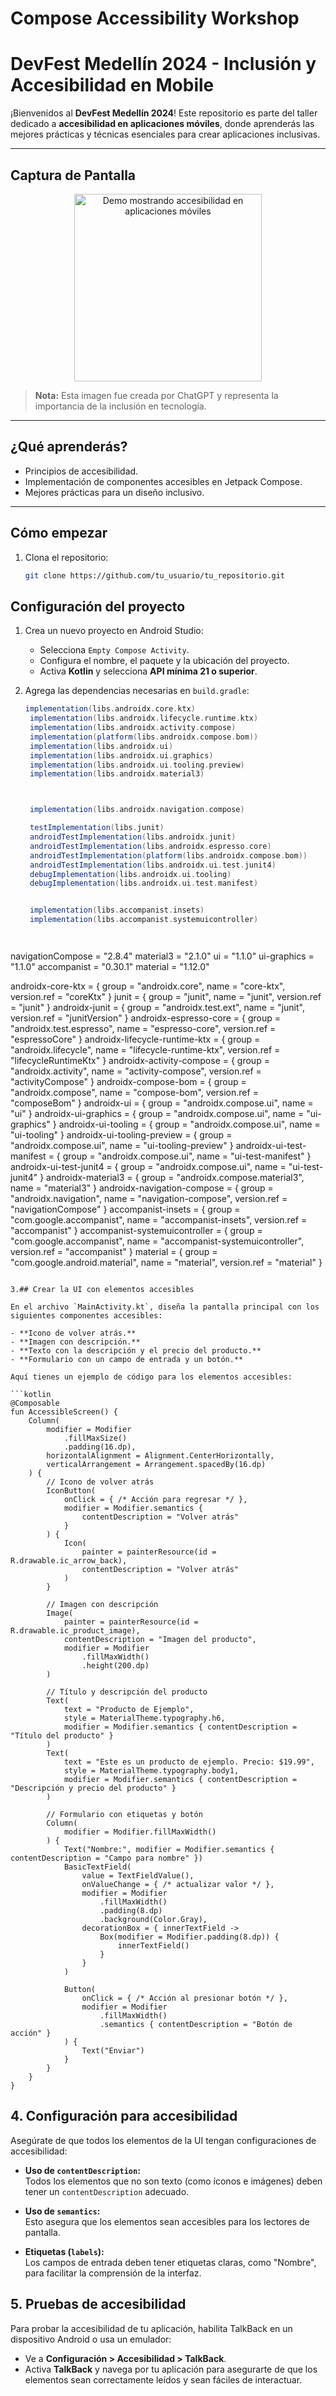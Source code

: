 # Compose Accessibility Workshop

# DevFest Medellín 2024 - Inclusión y Accesibilidad en Mobile

¡Bienvenidos al **DevFest Medellín 2024**! Este repositorio es parte del taller dedicado a **accesibilidad en aplicaciones móviles**, donde aprenderás las mejores prácticas y técnicas esenciales para crear aplicaciones inclusivas.

---

## Captura de Pantalla

<div align="center">
  <img src="demo.png" alt="Demo mostrando accesibilidad en aplicaciones móviles" width="300" />
</div>

> **Nota:** Esta imagen fue creada por ChatGPT y representa la importancia de la inclusión en tecnología.

---

## ¿Qué aprenderás?

- Principios de accesibilidad.
- Implementación de componentes accesibles en Jetpack Compose.
- Mejores prácticas para un diseño inclusivo.

---

## Cómo empezar

1. Clona el repositorio:
   ```bash
   git clone https://github.com/tu_usuario/tu_repositorio.git

## **Configuración del proyecto**
1. Crea un nuevo proyecto en Android Studio:
   - Selecciona `Empty Compose Activity`.
   - Configura el nombre, el paquete y la ubicación del proyecto.
   - Activa **Kotlin** y selecciona **API mínima 21 o superior**.

2. Agrega las dependencias necesarias en `build.gradle`:
   ```groovy
   implementation(libs.androidx.core.ktx)
    implementation(libs.androidx.lifecycle.runtime.ktx)
    implementation(libs.androidx.activity.compose)
    implementation(platform(libs.androidx.compose.bom))
    implementation(libs.androidx.ui)
    implementation(libs.androidx.ui.graphics)
    implementation(libs.androidx.ui.tooling.preview)
    implementation(libs.androidx.material3)



    implementation(libs.androidx.navigation.compose)

    testImplementation(libs.junit)
    androidTestImplementation(libs.androidx.junit)
    androidTestImplementation(libs.androidx.espresso.core)
    androidTestImplementation(platform(libs.androidx.compose.bom))
    androidTestImplementation(libs.androidx.ui.test.junit4)
    debugImplementation(libs.androidx.ui.tooling)
    debugImplementation(libs.androidx.ui.test.manifest)


    implementation(libs.accompanist.insets)
    implementation(libs.accompanist.systemuicontroller)
```


```
navigationCompose = "2.8.4"
material3 = "2.1.0"
ui = "1.1.0"
ui-graphics = "1.1.0"
accompanist = "0.30.1"
material = "1.12.0"

androidx-core-ktx = { group = "androidx.core", name = "core-ktx", version.ref = "coreKtx" }
junit = { group = "junit", name = "junit", version.ref = "junit" }
androidx-junit = { group = "androidx.test.ext", name = "junit", version.ref = "junitVersion" }
androidx-espresso-core = { group = "androidx.test.espresso", name = "espresso-core", version.ref = "espressoCore" }
androidx-lifecycle-runtime-ktx = { group = "androidx.lifecycle", name = "lifecycle-runtime-ktx", version.ref = "lifecycleRuntimeKtx" }
androidx-activity-compose = { group = "androidx.activity", name = "activity-compose", version.ref = "activityCompose" }
androidx-compose-bom = { group = "androidx.compose", name = "compose-bom", version.ref = "composeBom" }
androidx-ui = { group = "androidx.compose.ui", name = "ui" }
androidx-ui-graphics = { group = "androidx.compose.ui", name = "ui-graphics" }
androidx-ui-tooling = { group = "androidx.compose.ui", name = "ui-tooling" }
androidx-ui-tooling-preview = { group = "androidx.compose.ui", name = "ui-tooling-preview" }
androidx-ui-test-manifest = { group = "androidx.compose.ui", name = "ui-test-manifest" }
androidx-ui-test-junit4 = { group = "androidx.compose.ui", name = "ui-test-junit4" }
androidx-material3 = { group = "androidx.compose.material3", name = "material3" }
androidx-navigation-compose = { group = "androidx.navigation", name = "navigation-compose", version.ref = "navigationCompose" }
accompanist-insets = { group = "com.google.accompanist", name = "accompanist-insets", version.ref = "accompanist" }
accompanist-systemuicontroller = { group = "com.google.accompanist", name = "accompanist-systemuicontroller", version.ref = "accompanist" }
material = { group = "com.google.android.material", name = "material", version.ref = "material" }
```

3.## Crear la UI con elementos accesibles

En el archivo `MainActivity.kt`, diseña la pantalla principal con los siguientes componentes accesibles:

- **Icono de volver atrás.**  
- **Imagen con descripción.**  
- **Texto con la descripción y el precio del producto.**  
- **Formulario con un campo de entrada y un botón.**

Aquí tienes un ejemplo de código para los elementos accesibles:

```kotlin
@Composable
fun AccessibleScreen() {
    Column(
        modifier = Modifier
            .fillMaxSize()
            .padding(16.dp),
        horizontalAlignment = Alignment.CenterHorizontally,
        verticalArrangement = Arrangement.spacedBy(16.dp)
    ) {
        // Icono de volver atrás
        IconButton(
            onClick = { /* Acción para regresar */ },
            modifier = Modifier.semantics {
                contentDescription = "Volver atrás"
            }
        ) {
            Icon(
                painter = painterResource(id = R.drawable.ic_arrow_back), 
                contentDescription = "Volver atrás"
            )
        }

        // Imagen con descripción
        Image(
            painter = painterResource(id = R.drawable.ic_product_image), 
            contentDescription = "Imagen del producto", 
            modifier = Modifier
                .fillMaxWidth()
                .height(200.dp)
        )

        // Título y descripción del producto
        Text(
            text = "Producto de Ejemplo",
            style = MaterialTheme.typography.h6,
            modifier = Modifier.semantics { contentDescription = "Título del producto" }
        )
        Text(
            text = "Este es un producto de ejemplo. Precio: $19.99",
            style = MaterialTheme.typography.body1,
            modifier = Modifier.semantics { contentDescription = "Descripción y precio del producto" }
        )

        // Formulario con etiquetas y botón
        Column(
            modifier = Modifier.fillMaxWidth()
        ) {
            Text("Nombre:", modifier = Modifier.semantics { contentDescription = "Campo para nombre" })
            BasicTextField(
                value = TextFieldValue(),
                onValueChange = { /* actualizar valor */ },
                modifier = Modifier
                    .fillMaxWidth()
                    .padding(8.dp)
                    .background(Color.Gray),
                decorationBox = { innerTextField ->
                    Box(modifier = Modifier.padding(8.dp)) {
                        innerTextField()
                    }
                }
            )

            Button(
                onClick = { /* Acción al presionar botón */ },
                modifier = Modifier
                    .fillMaxWidth()
                    .semantics { contentDescription = "Botón de acción" }
            ) {
                Text("Enviar")
            }
        }
    }
}
```

## 4. Configuración para accesibilidad

Asegúrate de que todos los elementos de la UI tengan configuraciones de accesibilidad:

- **Uso de `contentDescription`:**  
  Todos los elementos que no son texto (como íconos e imágenes) deben tener un `contentDescription` adecuado.

- **Uso de `semantics`:**  
  Esto asegura que los elementos sean accesibles para los lectores de pantalla.

- **Etiquetas (`labels`):**  
  Los campos de entrada deben tener etiquetas claras, como "Nombre", para facilitar la comprensión de la interfaz.

## 5. Pruebas de accesibilidad

Para probar la accesibilidad de tu aplicación, habilita TalkBack en un dispositivo Android o usa un emulador:

- Ve a **Configuración > Accesibilidad > TalkBack**.
- Activa **TalkBack** y navega por tu aplicación para asegurarte de que los elementos sean correctamente leídos y sean fáciles de interactuar.
